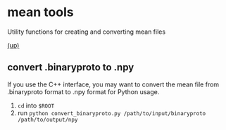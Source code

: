 # mean tools
Utility functions for creating and converting mean files

[(up)](../../README.md)

## convert .binaryproto to .npy 
If you use the C++ interface, you may want to convert the mean file from .binaryproto format to .npy format for Python usage.

1. `cd` into `$ROOT`
2. run `python convert_binaryproto.py /path/to/input/binaryproto /path/to/output/npy`
